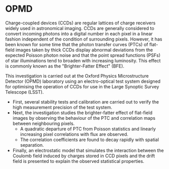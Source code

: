 # OPMD

Charge-coupled devices (CCDs) are regular lattices of charge receivers widely used in astronomical imaging. CCDs are generally considered to convert incoming photons into a digital number in each pixel in a linear fashion independent of the condition of surrounding pixels. However, it has been known for some time that the photon transfer curves (PTCs) of flat-field images taken by thick CCDs display abnormal deviations from the expected Poisson photon noise and that the point spread functions (PSFs) of star illuminations tend to broaden with increasing luminosity. This effect is commonly known as the "Brighter-Fatter Effect" (BFE). 

This investigation is carried out at the Oxford Physics Microstructure Detector (OPMD) laboratory using an electro-optical test system designed for optimising the operation of CCDs for use in the Large Synoptic Survey Telescope (LSST). 

* First, several stability tests and calibration are carried out to verify the high measurement precision of the test system. 
* Next, the investigation studies the brighter-fatter effect of flat-field images by observing the behaviour of the PTC and correlation maps between neighbouring pixels. 
  * A quadratic departure of PTC from Poisson statistics and linearly increasing pixel correlations with flux are observed. 
  * The correlation coefficients are found to decay rapidly with spatial separation. 
* Finally, an electrostatic model that simulates the interaction between the Coulomb field induced by charges stored in CCD pixels and the drift field is presented to explain the observed statistical properties.
